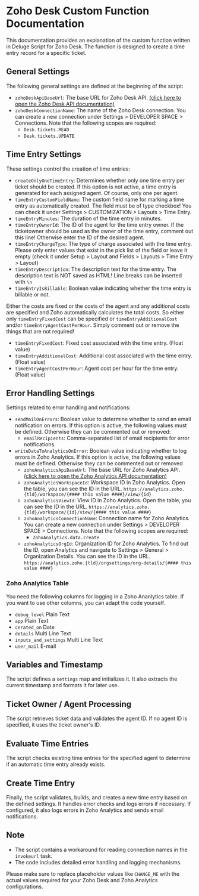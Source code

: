 # Zoho Desk Custom Function Documentation

This documentation provides an explanation of the custom function written in Deluge Script for Zoho Desk. The function is designed to create a time entry record for a specific ticket.

## General Settings

The following general settings are defined at the beginning of the script:

- `zohoDeskApiBaseUrl`: The base URL for Zoho Desk API. [(click here to open the Zoho Desk API documentation)](https://desk.zoho.com/DeskAPIDocument)
- `zohoDeskConnectionName`: The name of the Zoho Desk connection. You can create a new connection under Settings > DEVELOPER SPACE > Connections. Note that the following scopes are required:
    - `Desk.tickets.READ`
    - `Desk.tickets.UPDATE`

## Time Entry Settings

These settings control the creation of time entries:

- `createOnlyOneTimeEntry`: Determines whether only one time entry per ticket should be created. If this option is not active, a time entry is generated for each assigned agent. Of course, only one per agent.
- `timeEntryCustomFieldName`: The custom field name for marking a time entry as automatically created. The field must be of type checkbox! You can check it under Settings > CUSTOMIZATION > Layouts > Time Entry. 
- `timeEntryMinutes`: The duration of the time entry in minutes.
- `timeEntryOwnerId`: The ID of the agent for the time entry owner. If the ticketowner should be used as the owner of the time entry, comment out this line! Otherwise enter the ID of the desired agent.
- `timeEntryChargeType`: The type of charge associated with the time entry. Please only enter values that exist in the pick list of the field or leave it empty (check it under Setup > Layout and Fields > Layouts > Time Entry > Layout)
- `timeEntryDescription`: The description text for the time entry. The description text is NOT saved as HTML! Line breaks can be inserted with `\n`
- `timeEntryIsBillable`: Boolean value indicating whether the time entry is billable or not.

Either the costs are fixed or the costs of the agent and any additional costs are specified and Zoho automatically calculates the total costs. So either only `timeEntryFixedCost` can be specified or `timeEntryAdditionalCost` and/or `timeEntryAgentCostPerHour`. Simply comment out or remove the things that are not required!

- `timeEntryFixedCost`: Fixed cost associated with the time entry. (Float value)
- `timeEntryAdditionalCost`: Additional cost associated with the time entry. (Float value)
- `timeEntryAgentCostPerHour`: Agent cost per hour for the time entry. (Float value)

## Error Handling Settings

Settings related to error handling and notifications:

- `sendMailOnErrors`: Boolean value to determine whether to send an email notification on errors. If this option is active, the following values must be defined. Otherwise they can be commented out or removed:
  - `emailRecipients`: Comma-separated list of email recipients for error notifications.
- `writeDataToAnalyticsOnError`: Boolean value indicating whether to log errors in Zoho Analytics. If this option is active, the following values must be defined. Otherwise they can be commented out or removed
  - `zohoAnalyticsApiBaseUrl`: The base URL for Zoho Analytics API. [(click here to open the Zoho Analytics API documentation)](https://www.zoho.com/analytics/api/v2/introduction.html)
  - `zohoAnalyticsWorkspaceId`: Workspace ID in Zoho Analytics. Open the table, you can see the ID in the URL. `https://analytics.zoho.{tld}/workspace/{#### this value ####}/view/{id}`
  - `zohoAnalyticsViewId`: View ID in Zoho Analytics. Open the table, you can see the ID in the URL. `https://analytics.zoho.{tld}/workspace/{id}/view/{#### this value ####}`
  - `zohoAnalyticsConnectionName`: Connection name for Zoho Analytics. You can create a new connection under Settings > DEVELOPER SPACE > Connections. Note that the following scopes are required:
    - `ZohoAnalytics.data.create`
  - `zohoAnalyticsOrgId`: Organization ID for Zoho Analytics. To find out the ID, open Analytics and navigate to Settings > General > Organization Details. You can see the ID in the URL. `https://analytics.zoho.{tld}/orgsettings/org-details/{#### this value ####}`

### Zoho Analytics Table

You need the following columns for logging in a Zoho Ananlytics table. If you want to use other columns, you can adapt the code yourself.

- `debug_level` Plain Text
- `app` Plain Text
- `cerated_on` Date
- `details` Multi Line Text
- `inputs_and_settings` Multi Line Text
- `user_mail` E-mail

## Variables and Timestamp

The script defines a `settings` map and initializes it. It also extracts the current timestamp and formats it for later use.

## Ticket Owner / Agent Processing

The script retrieves ticket data and validates the agent ID. If no agent ID is specified, it uses the ticket owner's ID.

## Evaluate Time Entries

The script checks existing time entries for the specified agent to determine if an automatic time entry already exists.

## Create Time Entry

Finally, the script validates, builds, and creates a new time entry based on the defined settings. It handles error checks and logs errors if necessary. If configured, it also logs errors in Zoho Analytics and sends email notifications.

## Note

- The script contains a workaround for reading connection names in the `invokeurl` task.
- The code includes detailed error handling and logging mechanisms.

Please make sure to replace placeholder values like `CHANGE_ME` with the actual values required for your Zoho Desk and Zoho Analytics configurations.